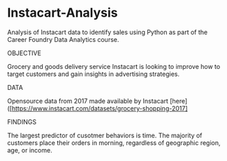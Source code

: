 # Instacart-Analysis
Analysis of Instacart data to identify sales  using Python as part of the Career Foundry Data Analytics course.

OBJECTIVE

Grocery and goods delivery service Instacart is looking to improve how to target customers and gain insights in advertising strategies.

DATA

Opensource data from 2017 made available by Instacart [here]([https://www.instacart.com/datasets/grocery-shopping-2017]

FINDINGS

The largest predictor of cusotmer behaviors is time.  The majority of customers place their orders in morning, regardless of geographic region, age, or income.

